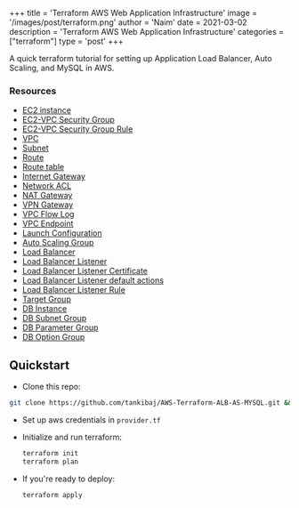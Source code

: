 +++
title = 'Terraform AWS Web Application Infrastructure'
image = '/images/post/terraform.png'
author = 'Naim'
date = 2021-03-02
description = 'Terraform AWS Web Application Infrastructure'
categories = ["terraform"]
type = 'post'
+++


A quick terraform tutorial for setting up Application Load Balancer, Auto Scaling, and MySQL in AWS.



### Resources

- [EC2 instance](https://www.terraform.io/docs/providers/aws/r/instance.html)
- [EC2-VPC Security Group](https://www.terraform.io/docs/providers/aws/r/security_group.html)
- [EC2-VPC Security Group Rule](https://www.terraform.io/docs/providers/aws/r/security_group_rule.html)
- [VPC](https://www.terraform.io/docs/providers/aws/r/vpc.html)
- [Subnet](https://www.terraform.io/docs/providers/aws/r/subnet.html)
- [Route](https://www.terraform.io/docs/providers/aws/r/route.html)
- [Route table](https://www.terraform.io/docs/providers/aws/r/route_table.html)
- [Internet Gateway](https://www.terraform.io/docs/providers/aws/r/internet_gateway.html)
- [Network ACL](https://www.terraform.io/docs/providers/aws/r/network_acl.html)
- [NAT Gateway](https://www.terraform.io/docs/providers/aws/r/nat_gateway.html)
- [VPN Gateway](https://www.terraform.io/docs/providers/aws/r/vpn_gateway.html)
- [VPC Flow Log](https://www.terraform.io/docs/providers/aws/r/flow_log.html)
- [VPC Endpoint](https://www.terraform.io/docs/providers/aws/r/vpc_endpoint.html)
- [Launch Configuration](https://www.terraform.io/docs/providers/aws/r/launch_configuration.html)
- [Auto Scaling Group](https://www.terraform.io/docs/providers/aws/r/autoscaling_group.html)
- [Load Balancer](https://www.terraform.io/docs/providers/aws/r/lb.html)
- [Load Balancer Listener](https://www.terraform.io/docs/providers/aws/r/lb_listener.html)
- [Load Balancer Listener Certificate](https://www.terraform.io/docs/providers/aws/r/lb_listener_certificate.html)
- [Load Balancer Listener default actions](https://www.terraform.io/docs/providers/aws/r/lb_listener.html)
- [Load Balancer Listener Rule](https://www.terraform.io/docs/providers/aws/r/lb_listener_rule.html)
- [Target Group](https://www.terraform.io/docs/providers/aws/r/lb_target_group.html)
- [DB Instance](https://www.terraform.io/docs/providers/aws/r/db_instance.html)
- [DB Subnet Group](https://www.terraform.io/docs/providers/aws/r/db_subnet_group.html)
- [DB Parameter Group](https://www.terraform.io/docs/providers/aws/r/db_parameter_group.html)
- [DB Option Group](https://www.terraform.io/docs/providers/aws/r/db_option_group.html)



## Quickstart

- Clone this repo:

```bash
git clone https://github.com/tankibaj/AWS-Terraform-ALB-AS-MYSQL.git && cd AWS-Terraform-ALB-AS-MYSQL
```

- Set up aws credentials in `provider.tf`

- Initialize and run terraform:

  ```bash
  terraform init
  terraform plan
  ```

- If you're ready to deploy:

  ```bash
  terraform apply
  ```